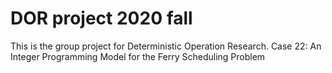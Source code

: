 # DOR project 2020 fall
This is the group project for Deterministic Operation Research. 
Case 22: An Integer Programming Model for the Ferry Scheduling Problem

